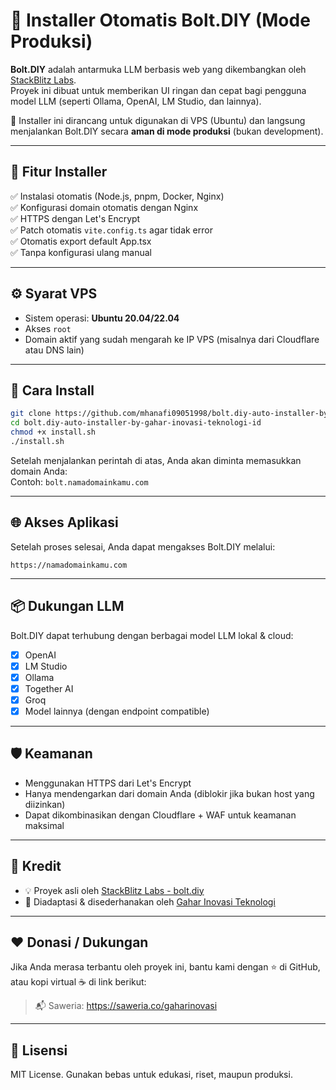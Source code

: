 # 🚀 Installer Otomatis Bolt.DIY (Mode Produksi)

**Bolt.DIY** adalah antarmuka LLM berbasis web yang dikembangkan oleh [StackBlitz Labs](https://github.com/stackblitz-labs/bolt.diy).  
Proyek ini dibuat untuk memberikan UI ringan dan cepat bagi pengguna model LLM (seperti Ollama, OpenAI, LM Studio, dan lainnya).

🎯 Installer ini dirancang untuk digunakan di VPS (Ubuntu) dan langsung menjalankan Bolt.DIY secara **aman di mode produksi** (bukan development).

---

## 🔧 Fitur Installer

✅ Instalasi otomatis (Node.js, pnpm, Docker, Nginx)  
✅ Konfigurasi domain otomatis dengan Nginx  
✅ HTTPS dengan Let's Encrypt  
✅ Patch otomatis `vite.config.ts` agar tidak error  
✅ Otomatis export default App.tsx  
✅ Tanpa konfigurasi ulang manual

---

## ⚙️ Syarat VPS

- Sistem operasi: **Ubuntu 20.04/22.04**
- Akses `root`
- Domain aktif yang sudah mengarah ke IP VPS (misalnya dari Cloudflare atau DNS lain)

---

## 🚀 Cara Install

```bash
git clone https://github.com/mhanafi09051998/bolt.diy-auto-installer-by-gahar-inovasi-teknologi-id.git
cd bolt.diy-auto-installer-by-gahar-inovasi-teknologi-id
chmod +x install.sh
./install.sh
```

Setelah menjalankan perintah di atas, Anda akan diminta memasukkan domain Anda:  
Contoh: `bolt.namadomainkamu.com`

---

## 🌐 Akses Aplikasi

Setelah proses selesai, Anda dapat mengakses Bolt.DIY melalui:

```
https://namadomainkamu.com
```

---

## 📦 Dukungan LLM

Bolt.DIY dapat terhubung dengan berbagai model LLM lokal & cloud:

- [x] OpenAI
- [x] LM Studio
- [x] Ollama
- [x] Together AI
- [x] Groq
- [x] Model lainnya (dengan endpoint compatible)

---

## 🛡️ Keamanan

- Menggunakan HTTPS dari Let's Encrypt  
- Hanya mendengarkan dari domain Anda (diblokir jika bukan host yang diizinkan)  
- Dapat dikombinasikan dengan Cloudflare + WAF untuk keamanan maksimal

---

## 🙏 Kredit

- 💡 Proyek asli oleh [StackBlitz Labs - bolt.diy](https://github.com/stackblitz-labs/bolt.diy)
- 🔧 Diadaptasi & disederhanakan oleh [Gahar Inovasi Teknologi](https://github.com/mhanafi09051998)

---

## ❤️ Donasi / Dukungan

Jika Anda merasa terbantu oleh proyek ini, bantu kami dengan ⭐️ di GitHub, atau kopi virtual ☕ di link berikut:

> 📬 Saweria: https://saweria.co/gaharinovasi

---

## 📜 Lisensi

MIT License. Gunakan bebas untuk edukasi, riset, maupun produksi.
